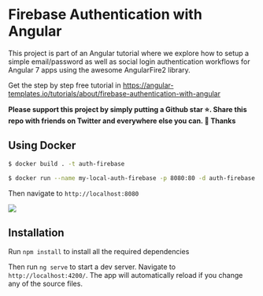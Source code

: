 # Firebase Authentication with Angular

This project is part of an Angular tutorial where we explore how to setup a simple email/password as well as social login authentication workflows for Angular 7 apps using the awesome AngularFire2 library.

Get the step by step free tutorial in https://angular-templates.io/tutorials/about/firebase-authentication-with-angular


**Please support this project by simply putting a Github star ⭐. Share this repo with friends on Twitter and everywhere else you can. 🙏 Thanks**

## Using Docker
```bash
$ docker build . -t auth-firebase
```

```bash
$ docker run --name my-local-auth-firebase -p 8080:80 -d auth-firebase  
```

Then navigate to `http://localhost:8080`

![](https://s3-us-west-2.amazonaws.com/angular-templates/tutorials/firebase-authentication-with-angular/firebase-tutorial-login-screenshot.png)

## Installation

Run `npm install` to install all the required dependencies

Then run `ng serve` to start a dev server.
Navigate to `http://localhost:4200/`. The app will automatically reload if you change any of the source files.
